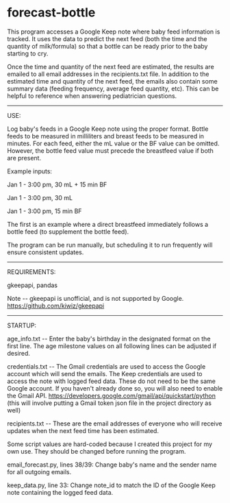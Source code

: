 # forecast-bottle


This program accesses a Google Keep note where baby feed information is tracked. It uses the data to predict the next feed (both the time and the quantity of milk/formula) so that a bottle can be ready prior to the baby starting to cry.


Once the time and quantity of the next feed are estimated, the results are emailed to all email addresses in the recipients.txt file. In addition to the estimated time and quantity of the next feed, the emails also contain some summary data (feeding frequency, average feed quantity, etc). This can be helpful to reference when answering pediatrician questions.

-----

USE:

Log baby's feeds in a Google Keep note using the proper format. Bottle feeds to be measured in milliliters and breast feeds to be measured in minutes. For each feed, either the mL value or the BF value can be omitted. However, the bottle feed value must precede the breastfeed value if both are present.

Example inputs:

Jan 1 - 3:00 pm, 30 mL + 15 min BF

Jan 1 - 3:00 pm, 30 mL

Jan 1 - 3:00 pm, 15 min BF

The first is an example where a direct breastfeed immediately follows a bottle feed (to supplement the bottle feed).

The program can be run manually, but scheduling it to run frequently will ensure consistent updates.

-----

REQUIREMENTS:

gkeepapi, pandas

Note -- gkeepapi is unofficial, and is not supported by Google. https://github.com/kiwiz/gkeepapi

-----

STARTUP:

age_info.txt -- Enter the baby's birthday in the designated format on the first line. The age milestone values on all following lines can be adjusted if desired.

credentials.txt -- The Gmail credentials are used to access the Google account which will send the emails. The Keep credentials are used to access the note with logged feed data. These do not need to be the same Google account. If you haven't already done so, you will also need to enable the Gmail API.  https://developers.google.com/gmail/api/quickstart/python (this will involve putting a Gmail token json file in the project directory as well)

recipients.txt -- These are the email addresses of everyone who will receive updates when the next feed time has been estimated.


Some script values are hard-coded because I created this project for my own use. They should be changed before running the program.

email_forecast.py, lines 38/39: Change baby's name and the sender name for all outgoing emails.

keep_data.py, line 33: Change note_id to match the ID of the Google Keep note containing the logged feed data.
